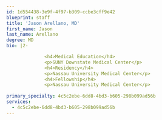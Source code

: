 ```yaml
---
id: 1d554438-3e9f-4f97-b309-ccbe3cff9e42
blueprint: staff
title: 'Jason Arellano, MD'
first_name: Jason
last_name: Arellano
degree: MD
bio: |2-

              <h4>Medical Education</h4>
              <p>SUNY Downstate Medical Center</p>
              <h4>Residency</h4>
              <p>Nassau University Medical Center</p>
              <h4>Fellowship</h4>
              <p>Nassau University Medical Center</p>
          
primary_specialty: 4c5c2ebe-6dd8-4bd3-b605-298b099ad56b
services:
  - 4c5c2ebe-6dd8-4bd3-b605-298b099ad56b
---
```

